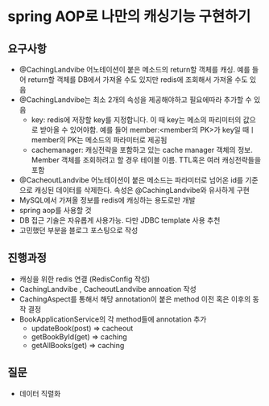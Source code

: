 # spring AOP로 나만의 캐싱기능 구현하기
## 요구사항
- \@CachingLandvibe 어노테이션이 붙은 메소드의 return할 객체를 캐싱. 예를 들어 return할 객체를 DB에서 가져올 수도 있지만 redis에 조회해서 가져올 수도 있음
- \@CachingLandvibe는 최소 2개의 속성을 제공해야하고 필요에따라 추가할 수 있음
  - key: redis에 저장할 key를 지정합니다. 이 때 key는 메소의 파리미터의 값으로 받아올 수 있어야함. 예를 들어 member:<member의 PK>가 key일 때ㅣ member의 PK는 메소드의 파라미터로 제공됨
  - cachemanager: 캐싱전략을 포함하고 있는 cache manager 객체의 정보. Member 객체를 조회하려고 할 경우 테이블 이름. TTL혹은 여러 캐싱전략들을 포함
- \@CacheoutLandvibe 어노테이션이 붙은 메소드는 파라미터로 넘어온 id를 기준으로 캐싱된 데이터를 삭제한다. 속성은 \@CachingLandvibe와 유사하게 구현
- MySQL에서 가져올 정보를 redis에 캐싱하는 용도로만 개발
- spring aop를 사용할 것
- DB 접근 기술은 자유롭게 사용가능. 다만 JDBC template 사용 추천
- 고민했던 부분을 블로그 포스팅으로 작성

## 진행과정
- 캐싱을 위한 redis 연결 (RedisConfig 작성)
- CachingLandvibe , CacheoutLandvibe annoation 작성
- CachingAspect를 통해서 해당 annotation이 붙은 method 이전 혹은 이후의 동작 결정
- BookApplicationService의 각 method들에 annotation 추가
  - updateBook(post) => cacheout
  - getBookById(get) => caching
  - getAllBooks(get) => caching

## 질문
- 데이터 직렬화
